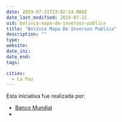 ```yaml
---
date: 2019-07-21T23:02:24.000Z
date_last_modified: 2019-07-21
uid: bolivia-mapa-de-inverson-publica
title: "Bolivia Mapa De Inverson Publica"
description: ""
type: 
website: 
date_ini: 
date_end: 
tags:

cities: 
  - La Paz
---
```


Esta iniciativa fue realizada por:

- [Banco Mundial](/i/banco-mundial.html)
- [](/i/ministerios-de-planificacion.html)
